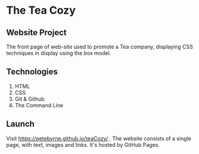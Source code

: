 # The Tea Cozy

## Website Project

The front page of web-site used to promote a Tea company, displaying CSS techniques in display using the box model.

## Technologies

1. HTML
2. CSS
3. Git & Github
4. The Command Line

## Launch

Visit https://petebyrne.github.io/teaCozy/ . The website consists of a single page, with text, images and links. It's hosted by GitHub Pages.
